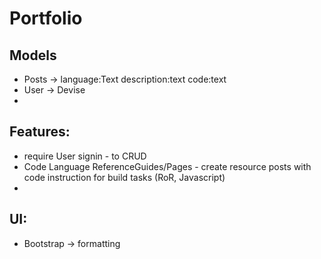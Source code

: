 # Portfolio


## Models
- Posts -> language:Text description:text code:text 
- User -> Devise
- 

## Features:
- require User signin - to CRUD
- Code Language ReferenceGuides/Pages - create resource posts with code instruction for build tasks (RoR, Javascript)
- 

## UI:

- Bootstrap -> formatting